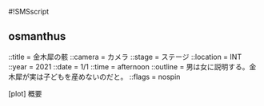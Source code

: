 #!SMSscript

## osmanthus

::title = 金木犀の骸
::camera = カメラ
::stage = ステージ
::location = INT
::year = 2021
::date = 1/1
::time = afternoon
::outline = 男は女に説明する。金木犀が実は子どもを産めないのだと。
::flags = nospin

[plot]
概要



